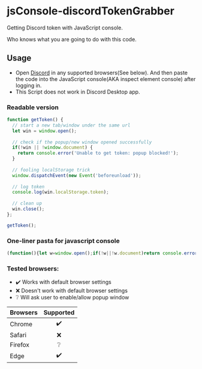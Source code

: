 # jsConsole-discordTokenGrabber

Getting Discord token with JavaScript console.

Who knows what you are going to do with this code.

## Usage

* Open [Discord](https://discordapp.com/login) in any supported browsers(See below). And then paste the code into the JavaScript console(AKA inspect element console) after logging in.
* This Script does not work in Discord Desktop app.

### Readable version

```js
function getToken() {
  // start a new tab/window under the same url
  let win = window.open();
  
  // check if the popup/new window opened successfully
  if(!win || !window.document) {
    return console.error('Unable to get token: popup blocked!');
  }
  
  // fooling localStorage trick
  window.dispatchEvent(new Event('beforeunload'));
  
  // log token
  console.log(win.localStorage.token);
  
  // clean up
  win.close();
};

getToken();
```

### One-liner pasta for javascript console

```js
(function(){let w=window.open();if(!w||!w.document)return console.error('Unable to get token: popup blocked!');window.dispatchEvent(new Event('beforeunload'));console.log(w.localStorage.token);w.close()}());
```

### Tested browsers:

- :heavy_check_mark: Works with default browser settings
- :x: Doesn't work with default browser settings
- :grey_question: Will ask user to enable/allow popup window

| Browsers       | Supported            |
| :------------- | :------------------: |
| Chrome         | :heavy_check_mark:   |
| Safari         | :x:                  |
| Firefox        | :grey_question:      |
| Edge           | :heavy_check_mark:   |
